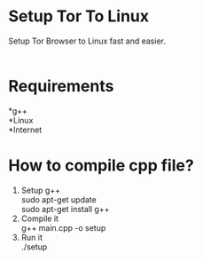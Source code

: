 # Setup Tor To Linux<br/>
Setup Tor Browser to Linux fast and easier.<br/>
<br/>
# Requirements<br/>
 *g++<br/>
 *Linux<br/>
 *Internet<br/>
# How to compile cpp file?<br/>
1) Setup g++<br/>
sudo apt-get update<br/>
sudo apt-get install g++<br/>
2) Compile it<br/>
g++ main.cpp -o setup<br/>
3) Run it<br/>
./setup<br/>
